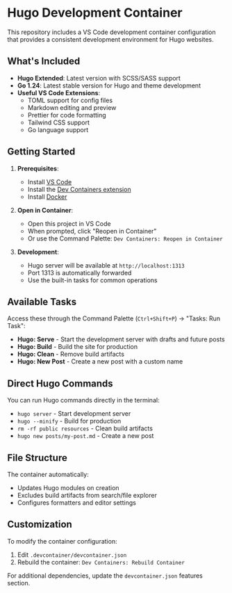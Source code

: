 # Hugo Development Container

This repository includes a VS Code development container configuration that provides a consistent development environment for Hugo websites.

## What's Included

- **Hugo Extended**: Latest version with SCSS/SASS support
- **Go 1.24**: Latest stable version for Hugo and theme development
- **Useful VS Code Extensions**:
  - TOML support for config files
  - Markdown editing and preview
  - Prettier for code formatting
  - Tailwind CSS support
  - Go language support

## Getting Started

1. **Prerequisites**:
   - Install [VS Code](https://code.visualstudio.com/)
   - Install the [Dev Containers extension](https://marketplace.visualstudio.com/items?itemName=ms-vscode-remote.remote-containers)
   - Install [Docker](https://www.docker.com/get-started)

2. **Open in Container**:
   - Open this project in VS Code
   - When prompted, click "Reopen in Container"
   - Or use the Command Palette: `Dev Containers: Reopen in Container`

3. **Development**:
   - Hugo server will be available at `http://localhost:1313`
   - Port 1313 is automatically forwarded
   - Use the built-in tasks for common operations

## Available Tasks

Access these through the Command Palette (`Ctrl+Shift+P`) → "Tasks: Run Task":

- **Hugo: Serve** - Start the development server with drafts and future posts
- **Hugo: Build** - Build the site for production
- **Hugo: Clean** - Remove build artifacts
- **Hugo: New Post** - Create a new post with a custom name

## Direct Hugo Commands

You can run Hugo commands directly in the terminal:

- `hugo server` - Start development server
- `hugo --minify` - Build for production
- `rm -rf public resources` - Clean build artifacts
- `hugo new posts/my-post.md` - Create a new post

## File Structure

The container automatically:
- Updates Hugo modules on creation
- Excludes build artifacts from search/file explorer
- Configures formatters and editor settings

## Customization

To modify the container configuration:
1. Edit `.devcontainer/devcontainer.json`
2. Rebuild the container: `Dev Containers: Rebuild Container`

For additional dependencies, update the `devcontainer.json` features section. 